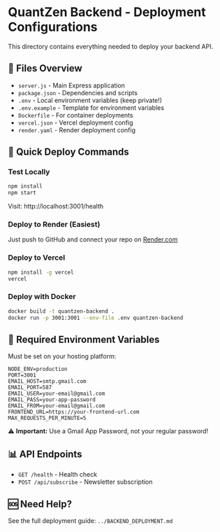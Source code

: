 # QuantZen Backend - Deployment Configurations

This directory contains everything needed to deploy your backend API.

## 📁 Files Overview

- `server.js` - Main Express application
- `package.json` - Dependencies and scripts
- `.env` - Local environment variables (keep private!)
- `.env.example` - Template for environment variables
- `Dockerfile` - For container deployments
- `vercel.json` - Vercel deployment config
- `render.yaml` - Render deployment config

## 🚀 Quick Deploy Commands

### Test Locally
```bash
npm install
npm start
```

Visit: http://localhost:3001/health

### Deploy to Render (Easiest)
Just push to GitHub and connect your repo on [Render.com](https://render.com)

### Deploy to Vercel
```bash
npm install -g vercel
vercel
```

### Deploy with Docker
```bash
docker build -t quantzen-backend .
docker run -p 3001:3001 --env-file .env quantzen-backend
```

## 🔐 Required Environment Variables

Must be set on your hosting platform:

```env
NODE_ENV=production
PORT=3001
EMAIL_HOST=smtp.gmail.com
EMAIL_PORT=587
EMAIL_USER=your-email@gmail.com
EMAIL_PASS=your-app-password
EMAIL_FROM=your-email@gmail.com
FRONTEND_URL=https://your-frontend-url.com
MAX_REQUESTS_PER_MINUTE=5
```

⚠️ **Important:** Use a Gmail App Password, not your regular password!

## 📊 API Endpoints

- `GET /health` - Health check
- `POST /api/subscribe` - Newsletter subscription

## 🆘 Need Help?

See the full deployment guide: `../BACKEND_DEPLOYMENT.md`
